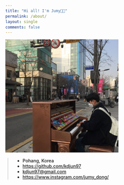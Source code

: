 ```yaml
---
title: "Hi all! I'm Jumy👋🏻"
permalink: /about/
layout: single
comments: false
---
```


<div>
    <img src="/assets/images/me.jpg" alt="about_me" width="70%" min-width="700px" itemprop="image">
</div>


<div style="border-left: 2px solid rgba(199, 198, 198, 0.7); margin: 0.5em 0 0 0.5em; padding-left: 1.5em; font-weight: 500;">
    <ul class="author__urls social-icons">
        <li itemprop="homeLocation" itemscope itemtype="https://schema.org/Place">
          <i class="fas fa-fw fa-map-marker-alt" aria-hidden="true"></i> <span itemprop="name">  Pohang, Korea</span>
        </li>
        <li>
          <a href="https://github.com/kdjun97" itemprop="sameAs" rel="nofollow noopener noreferrer">
            <i class="fab fa-fw fa-github" aria-hidden="true"></i><span class="label">  https://github.com/kdjun97</span>
          </a>
        </li>
        <li>
          <a href="mailto:kdjun97@gmail.com">
            <meta itemprop="email" content="kdjun97@gmail.com" />
            <i class="fas fa-fw fa-envelope-square" aria-hidden="true"></i><span class="label">  kdjun97@gmail.com</span>
          </a>
        </li>
        <li>
          <a href="https://www.instagram.com/jumy_dong/" itemprop="sameAs" rel="nofollow noopener noreferrer">
            <i class="fab fa-fw fa-instagram" aria-hidden="true"></i><span class="label">  https://www.instagram.com/jumy_dong/</span>
          </a>
        </li>
    </ul>
  </div>